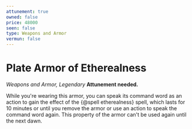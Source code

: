 ```yaml
---
attunement: true
owned: false
price: 48000
seen: false
type: Weapons and Armor
vermun: false
---
```

# Plate Armor of Etherealness

*Weapons and Armor, Legendary* **Attunement needed.**

While you're wearing this armor, you can speak its command word as an action to gain the effect of the {@spell etherealness} spell, which lasts for 10 minutes or until you remove the armor or use an action to speak the command word again. This property of the armor can't be used again until the next dawn.
